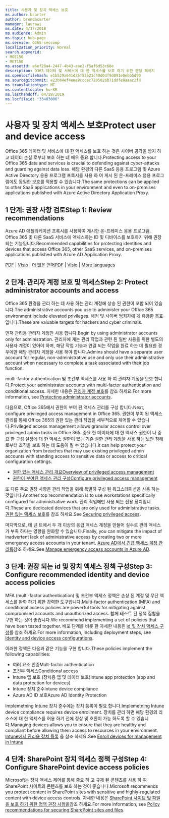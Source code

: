 ```yaml
---
title: 사용자 및 장치 액세스 보호
ms.author: bcarter
author: brendacarter
manager: laurawi
ms.date: 4/17/2018
ms.audience: Admin
ms.topic: hub-page
ms.service: O365-seccomp
localization_priority: Normal
search.appverid:
- MOE150
- MET150
ms.assetid: a6ef28a4-2447-4b43-aae2-f5af6d53c68e
description: O365 데이터 및 서비스에 대 한 액세스를 보호 하기 위한 랜딩 페이지
ms.openlocfilehash: e1b529a641d25f82521c40d0df9d091e0ebb5d90
ms.sourcegitcommit: e23b84ef4eee9cccec7205826b71ddfe9aaac2f8
ms.translationtype: MT
ms.contentlocale: ko-KR
ms.lasthandoff: 04/28/2019
ms.locfileid: "33403006"
---
```

# <a name="protect-user-and-device-access"></a><span data-ttu-id="63fa9-103">사용자 및 장치 액세스 보호</span><span class="sxs-lookup"><span data-stu-id="63fa9-103">Protect user and device access</span></span>

<span data-ttu-id="63fa9-104">Office 365 데이터 및 서비스에 대 한 액세스를 보호 하는 것은 사이버 공격을 방지 하 고 데이터 손실 로부터 보호 하는 데 매우 중요 합니다.</span><span class="sxs-lookup"><span data-stu-id="63fa9-104">Protecting access to your Office 365 data and services is crucial to defending against cyber-attacks and guarding against data loss.</span></span> <span data-ttu-id="63fa9-105">해당 환경의 다른 SaaS 응용 프로그램 및 Azure Active Directory 응용 프로그램 프록시를 사용 하 여 게시 된 온-프레미스 응용 프로그램에도 동일한 보호를 적용할 수 있습니다.</span><span class="sxs-lookup"><span data-stu-id="63fa9-105">The same protections can be applied to other SaaS applications in your environment and even to on-premises applications published with Azure Active Directory Application Proxy.</span></span>
  
## <a name="step-1-review-recommendations"></a><span data-ttu-id="63fa9-106">1 단계: 권장 사항 검토</span><span class="sxs-lookup"><span data-stu-id="63fa9-106">Step 1: Review recommendations</span></span>

<span data-ttu-id="63fa9-107">Azure AD 애플리케이션 프록시를 사용하여 게시한 온-프레미스 응용 프로그램, Office 365 및 다른 SaaS 서비스에 액세스하는 ID 및 디바이스를 보호하기 위해 권장되는 기능입니다.</span><span class="sxs-lookup"><span data-stu-id="63fa9-107">Recommended capabilities for protecting identities and devices that access Office 365, other SaaS services, and on-premises applications published with Azure AD Application Proxy.</span></span>
  
<span data-ttu-id="63fa9-108">[PDF](https://go.microsoft.com/fwlink/p/?linkid=841656) | [Visio](https://go.microsoft.com/fwlink/p/?linkid=841657) | [더 많은 언어](https://www.microsoft.com/download/details.aspx?id=55032)</span><span class="sxs-lookup"><span data-stu-id="63fa9-108">[PDF](https://go.microsoft.com/fwlink/p/?linkid=841656) | [Visio](https://go.microsoft.com/fwlink/p/?linkid=841657) | [More languages](https://www.microsoft.com/download/details.aspx?id=55032)</span></span>
  
## <a name="step-2-protect-administrator-accounts-and-access"></a><span data-ttu-id="63fa9-109">2 단계: 관리자 계정 보호 및 액세스</span><span class="sxs-lookup"><span data-stu-id="63fa9-109">Step 2: Protect administrator accounts and access</span></span>
<span data-ttu-id="63fa9-110">Office 365 환경을 관리 하는 데 사용 하는 관리 계정에 상승 된 권한이 포함 되어 있습니다.</span><span class="sxs-lookup"><span data-stu-id="63fa9-110">The administrative accounts you use to administer your Office 365 environment include elevated privileges.</span></span> <span data-ttu-id="63fa9-111">해커 및 사이버 범죄자에 게 유용한 목표입니다.</span><span class="sxs-lookup"><span data-stu-id="63fa9-111">These are valuable targets for hackers and cyber criminals.</span></span> 

<span data-ttu-id="63fa9-112">먼저 관리용 관리자 계정만 사용 합니다.</span><span class="sxs-lookup"><span data-stu-id="63fa9-112">Begin by using administrator accounts only for administration.</span></span> <span data-ttu-id="63fa9-113">관리자에 게는 관리 작업과 관련 된 일반 사용을 위한 별도의 사용자 계정이 있어야 하며, 해당 작업 기능과 연결 되는 작업을 완료 하는 데 필요한 경우에만 해당 관리자 계정을 사용 해야 합니다.</span><span class="sxs-lookup"><span data-stu-id="63fa9-113">Admins should have a separate user account for regular, non-administrative use and only use their administrative account when necessary to complete a task associated with their job function.</span></span>

<span data-ttu-id="63fa9-114">multi-factor authentication 및 조건부 액세스를 사용 하 여 관리자 계정을 보호 합니다.</span><span class="sxs-lookup"><span data-stu-id="63fa9-114">Protect your administrator accounts with multi-factor authentication and conditional access.</span></span> <span data-ttu-id="63fa9-115">자세한 내용은 [관리자 계정 보호](https://docs.microsoft.com/en-us/microsoft-365/enterprise/identity-access-prerequisites#protecting-administrator-accounts)를 참조 하세요.</span><span class="sxs-lookup"><span data-stu-id="63fa9-115">For more information, see [Protecting administrator accounts](https://docs.microsoft.com/en-us/microsoft-365/enterprise/identity-access-prerequisites#protecting-administrator-accounts).</span></span> 

<span data-ttu-id="63fa9-116">다음으로, Office 365에서 권한이 부여 된 액세스 관리를 구성 합니다.</span><span class="sxs-lookup"><span data-stu-id="63fa9-116">Next, configure privileged access management in Office 365.</span></span> <span data-ttu-id="63fa9-117">권한이 부여 된 액세스 관리를 통해 Office 365의 권한 있는 관리 작업을 세부적으로 제어할 수 있습니다.</span><span class="sxs-lookup"><span data-stu-id="63fa9-117">Privileged access management allows granular access control over privileged admin tasks in Office 365.</span></span> <span data-ttu-id="63fa9-118">중요 한 데이터에 대 한 액세스 권한이 나 중요 한 구성 설정에 대 한 액세스 권한이 있는 기존 권한 관리 계정을 사용 하는 보안 침해 로부터 조직을 보호 하는 데 도움이 될 수 있습니다.</span><span class="sxs-lookup"><span data-stu-id="63fa9-118">It can help protect your organization from breaches that may use existing privileged admin accounts with standing access to sensitive data or access to critical configuration settings.</span></span>

- [<span data-ttu-id="63fa9-119">권한 있는 액세스 관리 개요</span><span class="sxs-lookup"><span data-stu-id="63fa9-119">Overview of privileged access management</span></span>](privileged-access-management-overview.md)
- [<span data-ttu-id="63fa9-120">권한이 부여된 액세스 관리 구성</span><span class="sxs-lookup"><span data-stu-id="63fa9-120">Configure privileged access management</span></span>](privileged-access-management-configuration.md)

<span data-ttu-id="63fa9-121">또 다른 주요 권장 사항은 관리 작업을 위해 특별히 구성 된 워크스테이션을 사용 하는 것입니다.</span><span class="sxs-lookup"><span data-stu-id="63fa9-121">Another top recommendation is to use workstations specifically configured for administrative work.</span></span> <span data-ttu-id="63fa9-122">관리 작업에만 사용 되는 전용 장치입니다.</span><span class="sxs-lookup"><span data-stu-id="63fa9-122">These are dedicated devices that are only used for administrative tasks.</span></span> <span data-ttu-id="63fa9-123">[권한 있는 액세스 보호](https://docs.microsoft.com/en-us/windows-server/identity/securing-privileged-access/securing-privileged-access)를 참조 하세요.</span><span class="sxs-lookup"><span data-stu-id="63fa9-123">See [Securing privileged access](https://docs.microsoft.com/en-us/windows-server/identity/securing-privileged-access/securing-privileged-access).</span></span>

<span data-ttu-id="63fa9-124">마지막으로, 테 넌 트에서 두 개 이상의 응급 액세스 계정을 만들어 실수로 관리 액세스가 부족 하다는 영향을 완화할 수 있습니다.</span><span class="sxs-lookup"><span data-stu-id="63fa9-124">Finally, you can mitigate the impact of inadvertent lack of administrative access by creating two or more emergency access accounts in your tenant.</span></span> <span data-ttu-id="63fa9-125">[Azure AD에서 긴급 액세스 계정 관리를](https://docs.microsoft.com/en-us/azure/active-directory/users-groups-roles/directory-emergency-access)참조 하세요.</span><span class="sxs-lookup"><span data-stu-id="63fa9-125">See [Manage emergency access accounts in Azure AD](https://docs.microsoft.com/en-us/azure/active-directory/users-groups-roles/directory-emergency-access).</span></span> 

## <a name="step-3-configure-recommended-identity-and-device-access-policies"></a><span data-ttu-id="63fa9-126">3 단계: 권장 되는 id 및 장치 액세스 정책 구성</span><span class="sxs-lookup"><span data-stu-id="63fa9-126">Step 3: Configure recommended identity and device access policies</span></span>
<span data-ttu-id="63fa9-127">MFA (multi-factor authentication) 및 조건부 액세스 정책은 손상 된 계정 및 무단 액세스를 완화 하기 위한 강력한 도구입니다.</span><span class="sxs-lookup"><span data-stu-id="63fa9-127">Multi-factor authentication (MFA) and conditional access policies are powerful tools for mitigating against compromised accounts and unauthorized access.</span></span> <span data-ttu-id="63fa9-128">함께 테스트 된 정책 집합을 구현 하는 것이 좋습니다.</span><span class="sxs-lookup"><span data-stu-id="63fa9-128">We recommend implementing a set of policies that have been tested together.</span></span> <span data-ttu-id="63fa9-129">배포 단계를 비롯 한 자세한 내용은 [id 및 장치 액세스 구성](https://docs.microsoft.com/en-us/microsoft-365/enterprise/microsoft-365-policies-configurations)를 참조 하세요.</span><span class="sxs-lookup"><span data-stu-id="63fa9-129">For more information, including deployment steps, see [Identity and device access configurations](https://docs.microsoft.com/en-us/microsoft-365/enterprise/microsoft-365-policies-configurations).</span></span>

 <span data-ttu-id="63fa9-130">이러한 정책은 다음과 같은 기능을 구현 합니다.</span><span class="sxs-lookup"><span data-stu-id="63fa9-130">These policies implement the following capabilities:</span></span>
- <span data-ttu-id="63fa9-131">여러 요소 인증</span><span class="sxs-lookup"><span data-stu-id="63fa9-131">Mult-factor authentication</span></span>
- <span data-ttu-id="63fa9-132">조건부 액세스</span><span class="sxs-lookup"><span data-stu-id="63fa9-132">Conditional access</span></span>
- <span data-ttu-id="63fa9-133">Intune 앱 보호 (장치용 앱 및 데이터 보호)</span><span class="sxs-lookup"><span data-stu-id="63fa9-133">Intune app protection (app and data protection for devices)</span></span>
- <span data-ttu-id="63fa9-134">Intune 장치 준수</span><span class="sxs-lookup"><span data-stu-id="63fa9-134">Intune device compliance</span></span>
- <span data-ttu-id="63fa9-135">Azure AD ID 보호</span><span class="sxs-lookup"><span data-stu-id="63fa9-135">Azure AD Identity Protection</span></span>

<span data-ttu-id="63fa9-136">Implemetning Intune 장치 준수에는 장치 등록이 필요 합니다.</span><span class="sxs-lookup"><span data-stu-id="63fa9-136">Implemetning Intune device compliance requires device enrollment.</span></span> <span data-ttu-id="63fa9-137">장치를 관리 하면 해당 환경의 리소스에 대 한 액세스를 허용 하기 전에 정상 및 호환이 가능 하도록 할 수 있습니다.</span><span class="sxs-lookup"><span data-stu-id="63fa9-137">Managing devices allows you to ensure that they are healthy and compliant before allowing them access to resources in your environment.</span></span> <span data-ttu-id="63fa9-138">[Intune에서 관리용 장치 등록](https://docs.microsoft.com/intune-classic/deploy-use/enroll-devices-in-microsoft-intune) 을 참조 하세요.</span><span class="sxs-lookup"><span data-stu-id="63fa9-138">See [Enroll devices for management in Intune](https://docs.microsoft.com/intune-classic/deploy-use/enroll-devices-in-microsoft-intune)</span></span>

## <a name="step-4-configure-sharepoint-device-access-policies"></a><span data-ttu-id="63fa9-139">4 단계: SharePoint 장치 액세스 정책 구성</span><span class="sxs-lookup"><span data-stu-id="63fa9-139">Step 4: Configure SharePoint device access policies</span></span>

<span data-ttu-id="63fa9-140">Microsoft는 장치 액세스 제어를 통해 중요 하 고 규제 된 콘텐츠를 사용 하 여 SharePoint 사이트의 콘텐츠를 보호 하는 것이 좋습니다.</span><span class="sxs-lookup"><span data-stu-id="63fa9-140">Microsoft recommends you protect content in SharePoint sites with sensitive and highly-regulated content with device access controls.</span></span> <span data-ttu-id="63fa9-141">자세한 내용은 [SharePoint 사이트 및 파일을 보호 하기 위한 정책 권장 사항을](https://docs.microsoft.com/en-us/microsoft-365/enterprise/sharepoint-file-access-policies)참조 하세요.</span><span class="sxs-lookup"><span data-stu-id="63fa9-141">For more information, see [Policy recommendations for securing SharePoint sites and files](https://docs.microsoft.com/en-us/microsoft-365/enterprise/sharepoint-file-access-policies).</span></span>



    

